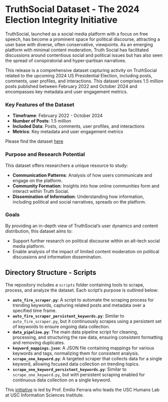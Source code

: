 # TruthSocial Dataset - The 2024 Election Integrity Initiative 

TruthSocial, launched as a social media platform with a focus on free speech, has become a prominent space for political discourse, attracting a user base with diverse, often conservative, viewpoints. As an emerging platform with minimal content moderation, Truth Social has facilitated discussions around contentious social and political issues but has also seen the spread of conspiratorial and hyper-partisan narratives.

This release is a comprehensive dataset capturing activity on TruthSocial related to the upcoming 2024 US Presidential Election, including posts, comments, user profiles, and interactions. This dataset comprises 1.5 million posts published between February 2022 and October 2024 and encompasses key metadata and user engagement metrics.

### Key Features of the Dataset

- **Timeframe**: February 2022 - October 2024
- **Number of Posts**: 1.5 million
- **Included Data**: Posts, comments, user profiles, and interactions
- **Metrics**: Key metadata and user engagement metrics

Please find the dataset [here](https://www.kaggle.com/datasets/kashishashah/truthsocial-2024-election-integrity-initiative)

### Purpose and Research Potential

This dataset offers researchers a unique resource to study:
- **Communication Patterns**: Analysis of how users communicate and engage on the platform.
- **Community Formation**: Insights into how online communities form and interact within Truth Social.
- **Dissemination of Information**: Understanding how information, including political and social narratives, spreads on the platform.

### Goals

By providing an in-depth view of TruthSocial’s user dynamics and content distribution, this dataset aims to:
- Support further research on political discourse within an alt-tech social media platform.
- Enable analysis of the impact of limited content moderation on political discussions and information dissemination.

## Directory Structure - Scripts

The repository includes a `scripts` folder containing tools to scrape, process, and analyze the dataset. Each script’s purpose is outlined below:

- **`auto_fire_scraper.py`**: A script to automate the scraping process for trending keywords, capturing related posts and metadata over a specified time frame.
- **`auto_fire_scraper_persistent_keywords.py`**: Similar to `auto_fire_scraper.py`, but it continuously scrapes using a persistent set of keywords to ensure ongoing data collection.
- **`data_pipeline.py`**: The main data pipeline script for cleaning, processing, and structuring the raw data, ensuring consistent formatting and removing duplicates.
- **`keyword_mappings.json`**: A JSON file containing mappings for various keywords and tags, normalizing them for consistent analysis.
- **`scrape_one_keyword.py`**: A targeted scraper that collects data for a single keyword, allowing focused data collection on trending topics.
- **`scrape_one_keyword_persistent_keywords.py`**: Similar to `scrape_one_keyword.py`, but with persistent scraping enabled for continuous data collection on a single keyword.


This [initiative](https://election-integrity.online/) is led by Prof. Emilio Ferrara who leads the USC Humans Lab at USC Information Sciences Institute. 

